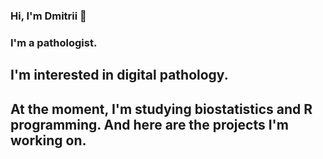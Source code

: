 ### Hi, I'm Dmitrii 👋
### I'm a pathologist. 
## I'm interested in digital pathology.
## At the moment, I'm studying biostatistics and R programming. And here are the projects I'm working on.
<!--
**zhakota/zhakota** is a ✨ _special_ ✨ repository because its `README.md` (this file) appears on your GitHub profile.

Here are some ideas to get you started:

- 🔭 I’m currently working on ...
- 🌱 I’m currently learning ...
- 👯 I’m looking to collaborate on ...
- 🤔 I’m looking for help with ...
- 💬 Ask me about ...
- 📫 How to reach me: ...
- 😄 Pronouns: ...
- ⚡ Fun fact: ...
-->
